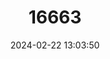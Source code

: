 ---
title: "16663"
category: "Peromyscus gratus"
draft: false
date: 2024-02-22 13:03:50
languages:
  English: ["Osgood's Mouse"]
---